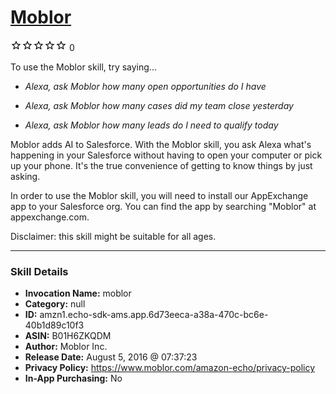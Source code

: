 # [Moblor](http://alexa.amazon.com/#skills/amzn1.echo-sdk-ams.app.6d73eeca-a38a-470c-bc6e-40b1d89c10f3)
![0 stars](../../images/ic_star_border_black_18dp_1x.png)![0 stars](../../images/ic_star_border_black_18dp_1x.png)![0 stars](../../images/ic_star_border_black_18dp_1x.png)![0 stars](../../images/ic_star_border_black_18dp_1x.png)![0 stars](../../images/ic_star_border_black_18dp_1x.png) 0

To use the Moblor skill, try saying...

* *Alexa, ask Moblor how many open opportunities do I have*

* *Alexa, ask Moblor how many cases did my team close yesterday*

* *Alexa, ask Moblor how many leads do I need to qualify today*

Moblor adds AI to Salesforce. With the Moblor skill, you ask Alexa what's happening in your Salesforce without having to open your computer or pick up your phone. It's the true convenience of getting to know things by just asking.

In order to use the Moblor skill, you will need to install our AppExchange app to your Salesforce org. You can find the app by searching "Moblor" at appexchange.com.

Disclaimer: this skill might be suitable for all ages.

***

### Skill Details

* **Invocation Name:** moblor
* **Category:** null
* **ID:** amzn1.echo-sdk-ams.app.6d73eeca-a38a-470c-bc6e-40b1d89c10f3
* **ASIN:** B01H6ZKQDM
* **Author:** Moblor Inc.
* **Release Date:** August 5, 2016 @ 07:37:23
* **Privacy Policy:** https://www.moblor.com/amazon-echo/privacy-policy
* **In-App Purchasing:** No

